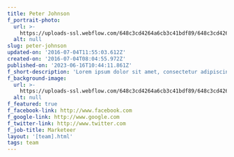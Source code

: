 ```yaml
---
title: Peter Johnson
f_portrait-photo:
  url: >-
    https://uploads-ssl.webflow.com/648c3cd4264a6cb3c41bdf89/648c3cd4264a6cb3c41bdf99_Testimonial-10.jpg
  alt: null
slug: peter-johnson
updated-on: '2016-07-04T11:55:03.612Z'
created-on: '2016-07-04T08:04:55.972Z'
published-on: '2023-06-16T10:44:11.861Z'
f_short-description: 'Lorem ipsum dolor sit amet, consectetur adipiscing elit. In et metus erat. '
f_background-image:
  url: >-
    https://uploads-ssl.webflow.com/648c3cd4264a6cb3c41bdf89/648c3cd4264a6cb3c41bdf92_Z.jpg
  alt: null
f_featured: true
f_facebook-link: http://www.facebook.com
f_google-link: http://www.google.com
f_twitter-link: http://www.twitter.com
f_job-title: Marketeer
layout: '[team].html'
tags: team
---
```



